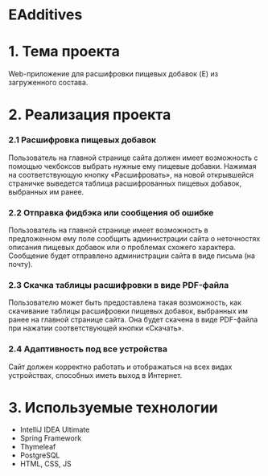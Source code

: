 # EAdditives

# 1. Тема проекта
Web-приложение для расшифровки пищевых добавок (E) из загруженного состава.

# 2. Реализация проекта
### 2.1 Расшифровка пищевых добавок

Пользователь на главной странице сайта должен имеет возможность с помощью чекбоксов выбрать нужные ему пищевые добавки. Нажимая на соответствующую кнопку «Расшифровать», на новой открывшейся страничке выведется таблица расшифрованных пищевых добавок, выбранных им ранее.

### 2.2 Отправка фидбэка или сообщения об ошибке

Пользователь на главной странице имеет возможность в предложенном ему поле сообщить администрации сайта о неточностях описания пищевых добавок или о проблемах схожего характера. Сообщение будет отправлено администрации сайта в виде письма (на почту).

### 2.3 Скачка таблицы расшифровки в виде PDF-файла

Пользователю может быть предоставлена такая возможность, как скачивание таблицы расшифровки пищевых добавок, выбранных им ранее на главной странице сайта. Она будет скачена в виде PDF-файла при нажатии соответствующей кнопки «Скачать».

### 2.4 Адаптивность под все устройства

Сайт должен корректно работать и отображаться на всех видах устройствах, способных иметь выход в Интернет.

# 3. Используемые технологии
-	IntelliJ IDEA Ultimate
-	Spring Framework
-	Thymeleaf
-	PostgreSQL
-	HTML, CSS, JS
